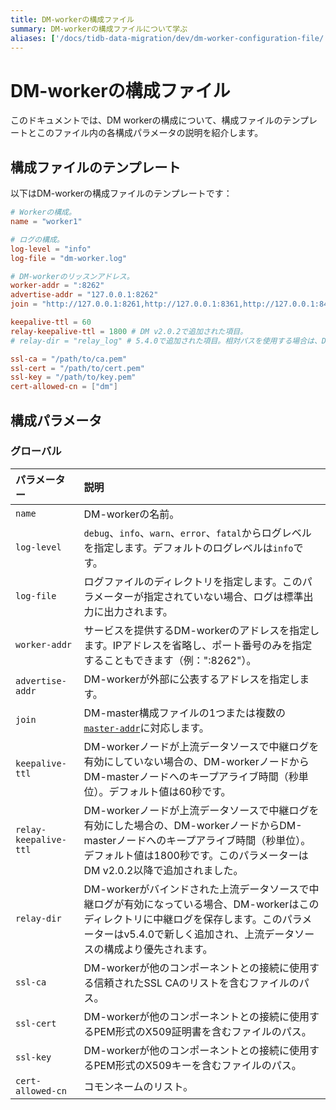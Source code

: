```yaml
---
title: DM-workerの構成ファイル
summary: DM-workerの構成ファイルについて学ぶ
aliases: ['/docs/tidb-data-migration/dev/dm-worker-configuration-file/', '/docs/tidb-data-migration/dev/dm-worker-configuration-file-full/']
---
```


# DM-workerの構成ファイル

このドキュメントでは、DM workerの構成について、構成ファイルのテンプレートとこのファイル内の各構成パラメータの説明を紹介します。

## 構成ファイルのテンプレート

以下はDM-workerの構成ファイルのテンプレートです：

```toml
# Workerの構成。
name = "worker1"

# ログの構成。
log-level = "info"
log-file = "dm-worker.log"

# DM-workerのリッスンアドレス。
worker-addr = ":8262"
advertise-addr = "127.0.0.1:8262"
join = "http://127.0.0.1:8261,http://127.0.0.1:8361,http://127.0.0.1:8461"

keepalive-ttl = 60
relay-keepalive-ttl = 1800 # DM v2.0.2で追加された項目。
# relay-dir = "relay_log" # 5.4.0で追加された項目。相対パスを使用する場合は、DM-workerのデプロイと開始方法を確認してフルパスを決定してください。

ssl-ca = "/path/to/ca.pem"
ssl-cert = "/path/to/cert.pem"
ssl-key = "/path/to/key.pem"
cert-allowed-cn = ["dm"]
```

## 構成パラメータ

### グローバル

| パラメーター | 説明 |
| :------------ | :--------------------------------------- |
| `name` | DM-workerの名前。 |
| `log-level` | `debug`、`info`、`warn`、`error`、`fatal`からログレベルを指定します。デフォルトのログレベルは`info`です。 |
| `log-file` | ログファイルのディレクトリを指定します。このパラメーターが指定されていない場合、ログは標準出力に出力されます。 |
| `worker-addr` | サービスを提供するDM-workerのアドレスを指定します。IPアドレスを省略し、ポート番号のみを指定することもできます（例：":8262"）。 |
| `advertise-addr` | DM-workerが外部に公表するアドレスを指定します。 |
| `join` | DM-master構成ファイルの1つまたは複数の[`master-addr`](/dm/dm-master-configuration-file.md#global-configuration)に対応します。 |
| `keepalive-ttl` | DM-workerノードが上流データソースで中継ログを有効にしていない場合の、DM-workerノードからDM-masterノードへのキープアライブ時間（秒単位）。デフォルト値は60秒です。|
| `relay-keepalive-ttl` | DM-workerノードが上流データソースで中継ログを有効にした場合の、DM-workerノードからDM-masterノードへのキープアライブ時間（秒単位）。デフォルト値は1800秒です。このパラメーターはDM v2.0.2以降で追加されました。|
| `relay-dir` | DM-workerがバインドされた上流データソースで中継ログが有効になっている場合、DM-workerはこのディレクトリに中継ログを保存します。このパラメーターはv5.4.0で新しく追加され、上流データソースの構成より優先されます。 |
| `ssl-ca` | DM-workerが他のコンポーネントとの接続に使用する信頼されたSSL CAのリストを含むファイルのパス。 |
| `ssl-cert` | DM-workerが他のコンポーネントとの接続に使用するPEM形式のX509証明書を含むファイルのパス。 |
| `ssl-key` | DM-workerが他のコンポーネントとの接続に使用するPEM形式のX509キーを含むファイルのパス。 |
| `cert-allowed-cn` | コモンネームのリスト。 |